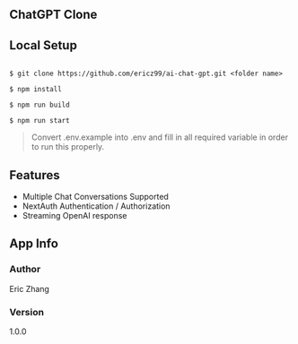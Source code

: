 ## ChatGPT Clone

## Local Setup

```ssh

$ git clone https://github.com/ericz99/ai-chat-gpt.git <folder name>

$ npm install

$ npm run build

$ npm run start

```

> Convert .env.example into .env and fill in all required variable in order to run this properly.

## Features

- Multiple Chat Conversations Supported
- NextAuth Authentication / Authorization
- Streaming OpenAI response

## App Info

### Author 

Eric Zhang

### Version 

1.0.0